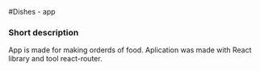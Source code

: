 #Dishes - app
### Short description
App is made for making orderds of food. Aplication was made with React library and tool react-router.
